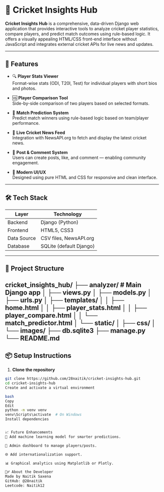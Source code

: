 # 🏏 Cricket Insights Hub

**Cricket Insights Hub** is a comprehensive, data-driven Django web application that provides interactive tools to analyze cricket player statistics, compare players, and predict match outcomes using rule-based logic. It offers a visually appealing HTML/CSS front-end interface without JavaScript and integrates external cricket APIs for live news and updates.

---

## 🚀 Features

- 🔍 **Player Stats Viewer**  
  Format-wise stats (ODI, T20I, Test) for individual players with short bios and photos.

- 🆚 **Player Comparison Tool**  
  Side-by-side comparison of two players based on selected formats.

- 🧠 **Match Prediction System**  
  Predict match winners using rule-based logic based on team/player performance.

- 📰 **Live Cricket News Feed**  
  Integration with NewsAPI.org to fetch and display the latest cricket news.

- 💬 **Post & Comment System**  
  Users can create posts, like, and comment — enabling community engagement.

- 🎨 **Modern UI/UX**  
  Designed using pure HTML and CSS for responsive and clean interface.

---

## 🛠️ Tech Stack

| Layer      | Technology               |
|------------|--------------------------|
| Backend    | Django (Python)          |
| Frontend   | HTML5, CSS3              |
| Data Source| CSV files, NewsAPI.org   |
| Database   | SQLite (default Django)  |

---

## 📂 Project Structure

cricket_insights_hub/
├── analyzer/ # Main Django app
│ ├── views.py
│ ├── models.py
│ ├── urls.py
│ ├── templates/
│ │ ├── home.html
│ │ ├── player_stats.html
│ │ ├── player_compare.html
│ │ └── match_predictor.html
│ └── static/
│ ├── css/
│ └── images/
├── db.sqlite3
├── manage.py
└── README.md
---

## 📦 Setup Instructions

1. **Clone the repository**
```bash
git clone https://github.com/28naitik/cricket-insights-hub.git
cd cricket-insights-hub
Create and activate a virtual environment

bash
Copy
Edit
python -m venv venv
venv\Scripts\activate  # On Windows
Install dependencies


📈 Future Enhancements
🧪 Add machine learning model for smarter predictions.

🧾 Admin dashboard to manage players/posts.

🌐 Add internationalization support.

📊 Graphical analytics using Matplotlib or Plotly.

🙋‍♂️ About the Developer
Made by Naitik Saxena
GitHub: @28naitik
Leetcode: Naitik12

